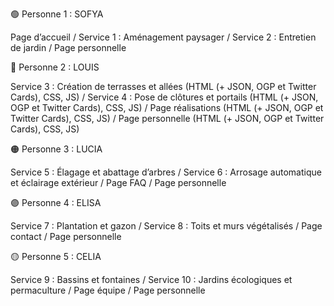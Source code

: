 🟢 Personne 1 : SOFYA 

Page d’accueil  / Service 1 : Aménagement paysager  / Service 2 : Entretien de jardin / Page personnelle

🔵 Personne 2 : LOUIS 

Service 3 : Création de terrasses et allées (HTML (+ JSON, OGP et Twitter Cards), CSS, JS) / Service 4 : Pose de clôtures et portails  (HTML (+ JSON, OGP et Twitter Cards), CSS, JS) / Page réalisations (HTML (+ JSON, OGP et Twitter Cards), CSS, JS) / Page personnelle (HTML (+ JSON, OGP et Twitter Cards), CSS, JS)

🟠 Personne 3 : LUCIA 

Service 5 : Élagage et abattage d’arbres  / Service 6 : Arrosage automatique et éclairage extérieur  / Page FAQ  / Page personnelle

🟣 Personne 4 : ELISA 

Service 7 : Plantation et gazon  / Service 8 : Toits et murs végétalisés  / Page contact  / Page personnelle

🟡 Personne 5 : CELIA 

Service 9 : Bassins et fontaines  / Service 10 : Jardins écologiques et permaculture / Page équipe  / Page personnelle
